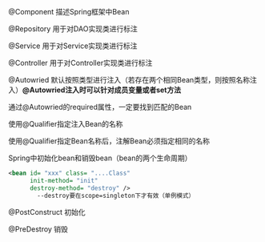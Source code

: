 @Component		描述Spring框架中Bean

@Repository		用于对DAO实现类进行标注

@Service		用于对Service实现类进行标注

@Controller		用于对Controller实现类进行标注





@Autowried		默认按照类型进行注入（若存在两个相同Bean类型，则按照名称注入）**@Autowried注入时可以针对成员变量或者set方法**

通过@Autowried的required属性，一定要找到匹配的Bean

使用@Qualifier指定注入Bean的名称

使用@Qualifier指定Bean名称后，注解Bean必须指定相同的名称

Spring中初始化bean和销毁bean（bean的两个生命周期）

```xml 
<bean id= "xxx" class= "....Class"
      init-method= "init"
      destroy-method= "destroy" />	
		--destroy要在scope=singleton下才有效（单例模式）
```

@PostConstruct		初始化

@PreDestroy		销毁